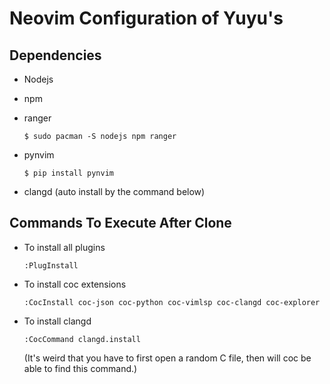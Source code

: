 # Neovim Configuration of Yuyu's

## Dependencies

* Nodejs

* npm

* ranger

  ```
  $ sudo pacman -S nodejs npm ranger
  ```

* pynvim

  ```
  $ pip install pynvim
  ```

  

* clangd (auto install by the command below)

## Commands To Execute After Clone

* To install all plugins
    ```
    :PlugInstall
    ```
* To install coc extensions
    ```
    :CocInstall coc-json coc-python coc-vimlsp coc-clangd coc-explorer
    ```
* To install clangd
    ```
    :CocCommand clangd.install
    ```
    (It's weird that you have to first open a random C file, then will coc be able to find this command.)

